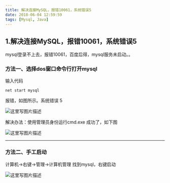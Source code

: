 ```yaml
---
title: 解决连接MySQL，报错10061，系统错误5
date: 2018-06-04 12:59:59
tags: [Mysql, Java]
---
```

<!--more-->

## 1.解决连接MySQL，报错10061，系统错误5

mysql登录不上去，报错10061，百度后得，mysql服务未启动。。

### 方法一、选择dos窗口命令行打开mysql

输入代码

```
net start mysql
```

报错，如图所示。系统错误 5


![这里写图片描述](http://p3qhnc0eg.bkt.clouddn.com/mysql_error5.png)


解决办法：使用管理员身份运行cmd.exe
成功了，如下图

![这里写图片描述](http://p3qhnc0eg.bkt.clouddn.com/mysql_error5_success.png)


-----
### 方法二、手工启动

计算机->右键->管理->计算机管理
找到mysql，右键启动

![这里写图片描述](http://p3qhnc0eg.bkt.clouddn.com/mysql_error5_a.png)